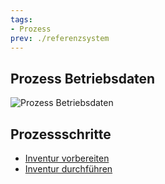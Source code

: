 ```yaml
---
tags:
- Prozess
prev: ./referenzsystem
---
```

## Prozess Betriebsdaten

![Prozess Betriebsdaten](assets/Prozess%20Betriebsdaten.svg)

## Prozessschritte

* [Inventur vorbereiten](Lager%20Bestand.md#Inventur%20vorbereiten)
* [Inventur durchführen](Lager%20Bestand.md#Inventur%20durchf%C3%BChren)